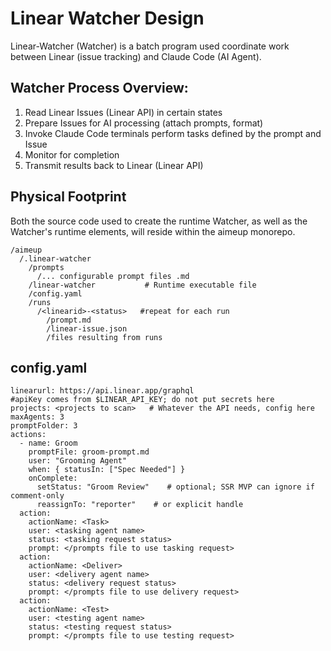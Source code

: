 # Linear Watcher Design

Linear-Watcher (Watcher) is a batch program used coordinate work between Linear (issue tracking) and Claude Code (AI Agent).

## Watcher Process Overview:

1. Read Linear Issues (Linear API) in certain states
1. Prepare Issues for AI processing (attach prompts, format)
1. Invoke Claude Code terminals perform tasks defined by the prompt and Issue
1. Monitor for completion
1. Transmit results back to Linear (Linear API)

## Physical Footprint

Both the source code used to create the runtime Watcher, as well as the Watcher's runtime elements, will reside within the aimeup monorepo.

```
/aimeup
  /.linear-watcher
    /prompts
      /... configurable prompt files .md
    /linear-watcher           # Runtime executable file
    /config.yaml
    /runs
      /<linearid>-<status>   #repeat for each run
        /prompt.md
        /linear-issue.json
        /files resulting from runs
```

## config.yaml

```
linearurl: https://api.linear.app/graphql
#apiKey comes from $LINEAR_API_KEY; do not put secrets here
projects: <projects to scan>   # Whatever the API needs, config here
maxAgents: 3
promptFolder: 3
actions:
  - name: Groom
    promptFile: groom-prompt.md
    user: "Grooming Agent"
    when: { statusIn: ["Spec Needed"] }
    onComplete:
      setStatus: "Groom Review"    # optional; SSR MVP can ignore if comment-only
      reassignTo: "reporter"    # or explicit handle
  action:
    actionName: <Task>
    user: <tasking agent name>
    status: <tasking request status>
    prompt: </prompts file to use tasking request>
  action:
    actionName: <Deliver>
    user: <delivery agent name>
    status: <delivery request status>
    prompt: </prompts file to use delivery request>
  action:
    actionName: <Test>
    user: <testing agent name>
    status: <testing request status>
    prompt: </prompts file to use testing request>


```
